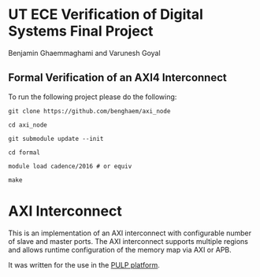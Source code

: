 # UT ECE Verification of Digital Systems Final Project

Benjamin Ghaemmaghami and Varunesh Goyal

## Formal Verification of an AXI4 Interconnect

To run the following project please do the following:

`git clone https://github.com/benghaem/axi_node`

`cd axi_node`

`git submodule update --init`

`cd formal`

`module load cadence/2016 # or equiv`

`make`

# AXI Interconnect

This is an implementation of an AXI interconnect with configurable number of
slave and master ports. The AXI interconnect supports multiple regions and
allows runtime configuration of the memory map via AXI or APB.

It was written for the use in the [PULP platform](http://pulp.ethz.ch/).

